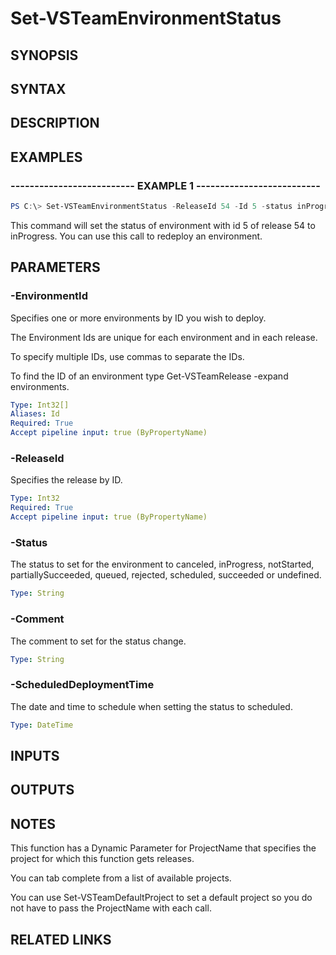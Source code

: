 <!-- #include "./common/header.md" -->

# Set-VSTeamEnvironmentStatus

## SYNOPSIS

<!-- #include "./synopsis/Set-VSTeamEnvironmentStatus.md" -->

## SYNTAX

## DESCRIPTION

<!-- #include "./synopsis/Set-VSTeamEnvironmentStatus.md" -->

## EXAMPLES

### -------------------------- EXAMPLE 1 --------------------------

```PowerShell
PS C:\> Set-VSTeamEnvironmentStatus -ReleaseId 54 -Id 5 -status inProgress
```

This command will set the status of environment with id 5 of release 54 to inProgress. You can use this call to redeploy an environment.

## PARAMETERS

<!-- #include "./params/projectName.md" -->

### -EnvironmentId

Specifies one or more environments by ID you wish to deploy.

The Environment Ids are unique for each environment and in each release.

To specify multiple IDs, use commas to separate the IDs.

To find the ID of an environment type Get-VSTeamRelease -expand environments.

```yaml
Type: Int32[]
Aliases: Id
Required: True
Accept pipeline input: true (ByPropertyName)
```

### -ReleaseId

Specifies the release by ID.

```yaml
Type: Int32
Required: True
Accept pipeline input: true (ByPropertyName)
```

### -Status

The status to set for the environment to canceled, inProgress, notStarted, partiallySucceeded, queued, rejected, scheduled, succeeded or undefined.

```yaml
Type: String
```

### -Comment

The comment to set for the status change.

```yaml
Type: String
```

### -ScheduledDeploymentTime

The date and time to schedule when setting the status to scheduled.

```yaml
Type: DateTime
```

<!-- #include "./params/force.md" -->

## INPUTS

## OUTPUTS

## NOTES

This function has a Dynamic Parameter for ProjectName that specifies the project for which this function gets releases.

You can tab complete from a list of available projects.

You can use Set-VSTeamDefaultProject to set a default project so you do not have to pass the ProjectName with each call.

## RELATED LINKS